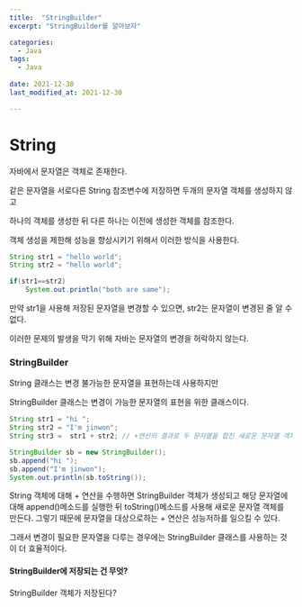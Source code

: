 ```yaml
---
title:  "StringBuilder"
excerpt: "StringBuilder를 알아보자" 

categories:
  - Java
tags:
  - Java
 
date: 2021-12-30
last_modified_at: 2021-12-30

---
```


# String

자바에서 문자열은 객체로 존재한다. 

같은 문자열을 서로다른 String 참조변수에 저장하면 두개의 문자열 객체를 생성하지 않고

하나의 객체를 생성한 뒤 다른 하나는 이전에 생성한 객체를 참조한다.

객체 생성을 제한해 성능을 향상시키기 위해서 이러한 방식을 사용한다.

```java
String str1 = "hello world";
String str2 = "hello world";

if(str1==str2) 
    System.out.println("both are same");

```

만약 str1을 사용해 저장된 문자열을 변경할 수 있으면, str2는 문자열이 변경된 줄 알 수 없다. 

이러한 문제의 발생을 막기 위해 자바는 문자열의 변경을 허락하지 않는다.



### StringBuilder 

String 클래스는 변경 불가능한 문자열을 표현하는데 사용하지만

StringBuilder 클래스는 변경이 가능한 문자열의 표현을 위한 클래스이다.

```java
String str1 = "hi ";
String str2 = "I'm jinwon";
String str3 =  str1 + str2; // +연산의 결과로 두 문자열을 합친 새로운 문자열 객체를 생성한다.

StringBuilder sb = new StringBuilder();
sb.append("hi ");
sb.append("I'm jinwon");
System.out.println(sb.toString());
```

String 객체에 대해 + 연산을 수행하면 StringBuilder 객체가 생성되고 해당 문자열에 대해 append()메소드를 실행한 뒤 toString()메소드를 사용해 새로운 문자열 객체를 만든다. 그렇기 때문에 문자열을 대상으로하는 + 연산은 성능저하를 일으킬 수 있다.

그래서 변경이 필요한 문자열을 다루는 경우에는 StringBuilder 클래스를 사용하는 것이 더 효율적이다.



#### StringBuilder에 저장되는 건 무엇?

StringBuilder 객체가 저장된다?



